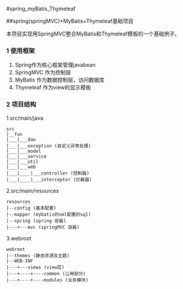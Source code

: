 #spring_myBatis_Thymeleaf

##spring(springMVC)+MyBatis+Thymeleaf基础项目

本项目实现用SpringMVC整合MyBatis和Thymeleaf模板的一个基础例子。

### 1 使用框架

1. Spring作为核心框架管理javabean 
2. SpringMVC 作为控制层
3. MyBatis 作为数据控制层，访问数据库
4. Thymeleaf 作为view的显示模板

### 2 项目结构

1.src/main/java

	src
	|__fun
	|___|___dao
	|___|___exception (自定义异常处理)
	|___|___model
	|___|___service
	|___|___util 
	|___|___web
	|___|____|___controller (控制器)
	|___|____|___interceptor (拦截器)

2.src/main/resources

	resources
	|--config (基本配置)
	|--mapper (mybatis的xml配置的sql)
	|--spring (spring 容器)
	|---+---mvc (springMVC 容器)

3.webroot

	webroot
	|--themes (静态资源及主题)
	|--WEB-INF
	|---+---views (view层)
	|---+----+----common (公用部分)
	|---+----+----modules (业务模块)





